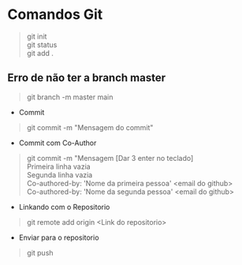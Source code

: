 # Comandos Git
>git init<br>
>git status<br>
>git add . <br>

## Erro de não ter a branch master
>git branch -m master main

- Commit 
>git commit -m "Mensagem do commit"
- Commit com Co-Author
>git commit -m "Mensagem [Dar 3 enter no teclado]<br>
>Primeira linha vazia<br>
>Segunda linha vazia<br>
>Co-authored-by: 'Nome da primeira pessoa' \<email do github><br>
>Co-authored-by: 'Nome da segunda pessoa' \<email do github><br>

- Linkando com o Repositorio
>git remote add origin  \<Link do repositorio>

- Enviar para o repositorio
>git push
